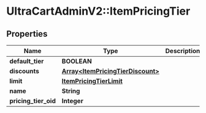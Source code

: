 # UltraCartAdminV2::ItemPricingTier

## Properties
Name | Type | Description | Notes
------------ | ------------- | ------------- | -------------
**default_tier** | **BOOLEAN** |  | [optional] 
**discounts** | [**Array&lt;ItemPricingTierDiscount&gt;**](ItemPricingTierDiscount.md) |  | [optional] 
**limit** | [**ItemPricingTierLimit**](ItemPricingTierLimit.md) |  | [optional] 
**name** | **String** |  | [optional] 
**pricing_tier_oid** | **Integer** |  | [optional] 


